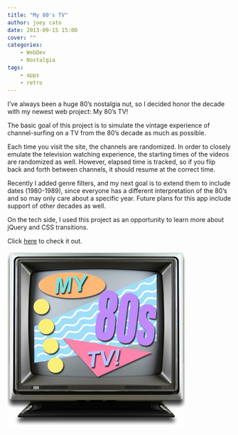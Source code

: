 ```yaml
---
title: "My 80's TV"
author: joey cato
date: 2013-09-15 15:00
cover: ""
categories:
    - WebDev
    - Nostalgia
tags:
    - apps
    - retro
---
```


I’ve always been a huge 80’s nostalgia nut, so I decided honor the decade with my newest web project: My 80’s TV!

The basic goal of this project is to simulate the vintage experience of channel-surfing on a TV from the 80’s decade as much as possible.

Each time you visit the site, the channels are randomized. In order to closely emulate the television watching
experience, the starting times of the videos are randomized as well. However, elapsed time is tracked, so if you flip back and forth between channels, it should resume at the correct time.

Recently I added genre filters, and my next goal is to extend them to include dates (1980-1989), since everyone has a different interpretation of the 80’s and so may only care about a specific year. Future plans for this app include support of other decades as well.

On the tech side, I used this project as an opportunity to learn more about jQuery and CSS transitions.

Click [here](https://my80stv.com) to check it out.

<a href="https://my80stv.com"><img src="tv80_400.jpg" alt="tv80" href="https://my80stv.com" style="width:400px"/></a>
